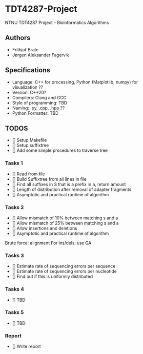 # TDT4287-Project
NTNU TDT4287 Project - Bioinformatics Algorithms 

## Authors
- Frithjof Brate
- Jørgen Aleksander Fagervik

## Specifications
* Language: C++ for processing, Python (Matplotlib, numpy) for visualization ??
* Version: C++20?
* Compilers: Clang and GCC
* Style of programming: TBD
* Naming: .py, .cpp, .hpp ??
* Python Formatter: TBD

## TODOS
- [] Setup Makefile
- [] Setup suffixtree 
- [] Add some simple procedures to traverse tree

### Tasks 1
- [] Read from file
- [] Build Suffixtree from all lines in file
- [] Find all suffixes in S that is a prefix in a, return amount
- [] Length of distribution after removal of adapter fragments
- [] Asymptotic and practical runtime of algorithm    

### Tasks 2
- [] Allow mismatch of 10% between matching s and a
- [] Allow mismatch of 25% between matching s and a
- [] Allow insertions and deletions
- [] Asymptotic and practical runtime of algorithm    

Brute force: alignment 
For ins/dels: use GA

### Tasks 3
- [] Estimate rate of sequencing errors per sequence
- [] Estimate rate of sequencing errors per nucleotide
- [] Find out if this is uniformly distributed

### Tasks 4
- [] TBD
### Tasks 5
- [] TBD

### Report
- [] Write report